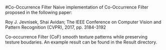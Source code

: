 #Co-Occurrence Filter
Naive implementation of Co-Occurrence Filter proposed in the following paper:

  Roy J. Jevnisek, Shai Avidan; The IEEE Conference on Computer Vision and Pattern Recognition (CVPR), 2017, pp. 3184-3192
  
Co-occurrence Filter (CoF) smooth texture patterns while preserving testure boudaries. An example result can be found in the Result directory. 

